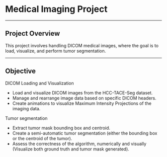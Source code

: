# Medical Imaging Project
---
## Project Overview
This project involves handling DICOM medical images, where the goal is to load, visualize, and perform tumor segmentation.

---

## Objective
DICOM Loading and Visualization
- Load and visualize DICOM images from the HCC-TACE-Seg dataset.
- Manage and rearrange image data based on specific DICOM headers.
- Create animations to visualize Maximum Intensity Projections of the imaging data.

Tumor segmentation
- Extract tumor mask bounding box and centroid.
- Create a semi-automatic tumor segmentation (either the bounding box or the centroid of the tumor).
- Assess the correctness of the algorithm, numerically and visually (Visualize both ground truth and tumor mask generated).

